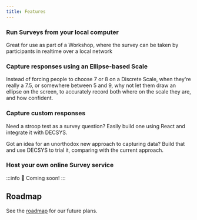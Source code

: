 ```yaml
---
title: Features
---
```


### Run Surveys from your local computer

Great for use as part of a Workshop, where the survey can be taken by participants in realtime over a local network

### Capture responses using an Ellipse-based Scale

Instead of forcing people to choose 7 or 8 on a Discrete Scale, when they're really a 7.5, or somewhere between 5 and 9, why not let them draw an ellipse on the screen, to accurately record both where on the scale they are, and how confident.

### Capture custom responses

Need a stroop test as a survey question? Easily build one using React and integrate it with DECSYS.

Got an idea for an unorthodox new approach to capturing data? Build that and use DECSYS to trial it, comparing with the current  approach.

### Host your own online Survey service

:::info 🚧 Coming soon!
:::

## Roadmap

See the [roadmap](./roadmap) for our future plans.
